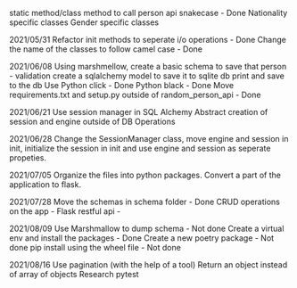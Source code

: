 static method/class method to call person api
snakecase - Done
Nationality specific classes
Gender specific classes



2021/05/31
Refactor init methods to seperate i/o operations - Done
Change the name of the classes to follow camel case - Done


2021/06/08
Using marshmellow, create a basic schema to save that person - validation
create a sqlalchemy model to save it to sqlite db
print and save to the db
Use Python click - Done
Python black - Done
Move requirements.txt and setup.py outside of random_person_api - Done



2021/06/21
Use session manager in SQL Alchemy
Abstract creation of session and engine outside of DB Operations


2021/06/28
Change the SessionManager class, move engine and session in init, initialize the session in init and use engine and session as seperate propeties.


2021/07/05
Organize the files into python packages.
Convert a part of the application to flask.


2021/07/28
Move the schemas in schema folder - Done
CRUD operations on the app - 
Flask restful api - 


2021/08/09
Use Marshmallow to dump schema - Not done
Create a virtual env and install the packages - Done
Create a new poetry package - Not done
pip install using the wheel file - Not done


2021/08/16
Use pagination (with the help of a tool)
Return an object instead of array of objects
Research pytest


